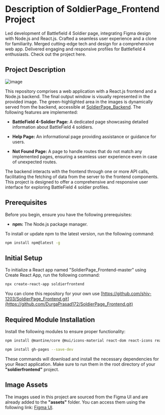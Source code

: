 # Description of SoldierPage_Frontend Project
Led development of Battlefield 4 Soldier page, integrating Figma design with Node.js and React.js. Crafted a seamless user experience and a clone for familiarity. Merged cutting-edge tech and design for a comprehensive web app. Delivered engaging and responsive profiles for Battlefield 4 enthusiasts. Check out the project here.

## Project Description
![image](https://github.com/DurgaPrasad172/SoldierPage_Frontend/assets/105982373/250cc694-68a0-4950-bde7-5de0efd2bd1f)

This repository comprises a web application with a React.js frontend and a Node.js backend. The final output window is visually represented in the provided image. The green-highlighted area in the images is dynamically served from the backend, accessible at [SoldierPage_Backend](https://soldierpage-backend.onrender.com/). The following features are implemented:

- **BattleField 4-Soldier Page:** A dedicated page showcasing detailed information about BattleField 4 soldiers.

- **Help Page:** An informational page providing assistance or guidance for users.

- **Not Found Page:** A page to handle routes that do not match any implemented pages, ensuring a seamless user experience even in case of unexpected routes.

The backend interacts with the frontend through one or more API calls, facilitating the fetching of data from the server to the frontend components. This project is designed to offer a comprehensive and responsive user interface for exploring BattleField 4 soldier profiles.

## Prerequisites
Before you begin, ensure you have the following prerequisites:

- **npm:** The Node.js package manager.

To install or update npm to the latest version, run the following command:

```bash
npm install npm@latest -g
```

## Initial Setup
To initialize a React app named "SoldierPage_Frontend-master" using Create React App, run the following command:

```bash
npx create-react-app soldierfrontend
```
 You can clone this repository for your own use [https://github.com/shiv-1203/SoldierPage_Frontend.git](https://github.com/DurgaPrasad172/SoldierPage_Frontend.git)

## Required Module Installation
Install the following modules to ensure proper functionality:

```bash
npm install @mantine/core @mui/icons-material react-dom react-icons react-pro-sidebar react-router-dom
```
```bash
npm install gh-pages --save-dev
```

These commands will download and install the necessary dependencies for your React application. Make sure to run them in the root directory of your **"soldierfrontend"** project.

## Image Assets

The images used in this project are sourced from the Figma UI and are already added to the **"assets"** folder. You can access them using the following link: [Figma UI](https://www.figma.com/community/file/992422778538944984).



